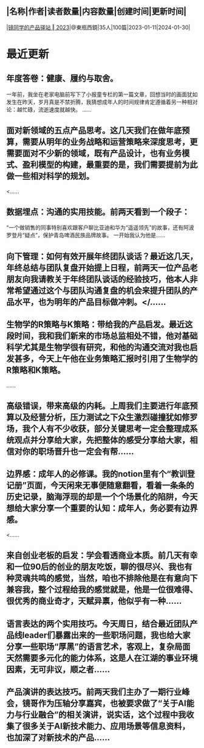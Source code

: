 |名称|作者|读者数量|内容数量|创建时间|更新时间|
---
|[镜同学的产品驿站 ‖  2023](https://xiaobot.net/p/DPXJ?refer=0b133df9-27dc-423b-8101-639049001c13)|@東甁西鏡|35人|100篇|2023-01-11|2024-01-30|

# 最近更新
## 年度答卷：健康、履约与取舍。
一年前，我坐在老家电脑前写下了小报童专栏的第一篇文章，回想当时的画面犹如发生在昨天，岁月真是不禁折腾，我猜想成年人的时间规律肯定遵循着另一种相对论：越忙碌，流逝速度就越快。
......
## 面对新领域的五点产品思考。这几天我们在做年底预算，需要从明年的业务战略和运营策略来深度思考，更需要面对不少新的领域，既有产品设计，也有业务模式、盈利模型的构建，最重要的是，我们需要提前为此做一些相对科学的规划。
<......
## 数据埋点：沟通的实用技能。前两天看到一个段子：

“一个做销售的同事特别喜欢跟客户聊比亚迪和华为“遥遥领先”的故事，还有阿波罗登月“疑点”，保护青岛啤酒民族品牌故事。
一开始我认为他是......
## 向下管理：如何有效开展年终团队谈话？最近这几天，年终总结与团队复盘开始提上日程，前两天一位产品老朋友向我请教关于年终团队谈话的经验技巧，他本人非常希望通过这个与团队沟通复盘的机会来提升团队的产品水平，也为明年的产品目标做冲刺。</......
## 生物学的R策略与K策略：带给我的产品启发。最近这段时间，我和我们新来的市场总监相处不错，他对基础科学尤其是生物学很有研究，和他的沟通交流对我也启发甚多，今天上午他在业务策略汇报时引用了生物学的R策略和K策略。

......
## 高级错误，带来高级的内耗。上周我们主要进行年底预算以及经营分析，压力测试之下众生激烈碰撞犹如修罗场，我个人有不少收获，部分关键思考一定会整理成系统观点并分享给大家，先把整体的感受分享给大家，相信对你的职场晋升也一定会有帮......
## 边界感：成年人的必修课。我的notion里有个“教训登记册”页面，今天闲来无事便随意翻看，看着一条条的历史记录，脑海浮现的却是一个个场景化的陷阱，今天想给大家分享一个重要的认知：成年人，务必要有边界感。
<......
## 来自创业老板的启发：学会看透商业本质。前几天有幸和一位90后的创业的朋友吃饭，聊的很尽兴、我也有种灵魂共鸣的感觉，当然，咱也不排除他是在有意向下兼容我，整个过程给我的感觉就是，他是一位很难得、很优秀的商业奇才，天赋异禀，他似乎有一种......
## 语言表达的两个实用技巧。今天周日，结合最近团队产品线leader们暴露出来的一些职场问题，我也给大家分享一些职场“厚黑”的语言艺术，客观上，复杂局面天然需要多元化的能力体系，这是人在江湖的事业环境因素，无可非议，顺之者......
## 产品演讲的表达技巧。前两天我们主办了一期行业峰会，镜哥作为压轴分享嘉宾，也被要求做了“关于AI能力与行业融合”的相关演讲，说实话，这个过程中我收集了很多关于AI新技术能力、应用场景等信息资料，也加深了对新技术的产品......

